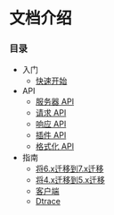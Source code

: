 # 文档介绍

### 目录

* 入门
    * [快速开始](./getting_started/quick_start.md)
* API
    * [服务器 API](./api/server.md)
    * [请求 API](./api/request.md)
    * [响应 API](./api/response.md)
    * [插件 API](./api/plugins.md)
    * [格式化 API](./api/formatters.md)
* 指南
    * [将6.x迁移到7.x迁移](./guides/6to7guide.md)
    * [将4.x迁移到5.x迁移](./guides/4to5guide.md)
    * [客户端](./guides/client.md)
    * [Dtrace](./guides/dtrace.md)
